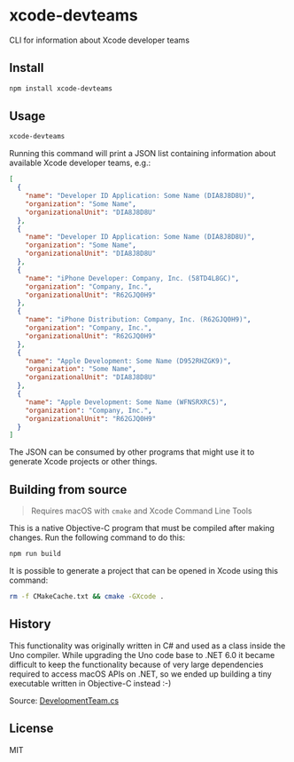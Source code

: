 # xcode-devteams

CLI for information about Xcode developer teams

## Install

```sh
npm install xcode-devteams
```

## Usage

```sh
xcode-devteams
```

Running this command will print a JSON list containing information about
available Xcode developer teams, e.g.:

```json
[
  {
    "name": "Developer ID Application: Some Name (DIA8J8D8U)",
    "organization": "Some Name",
    "organizationalUnit": "DIA8J8D8U"
  },
  {
    "name": "Developer ID Application: Some Name (DIA8J8D8U)",
    "organization": "Some Name",
    "organizationalUnit": "DIA8J8D8U"
  },
  {
    "name": "iPhone Developer: Company, Inc. (58TD4L8GC)",
    "organization": "Company, Inc.",
    "organizationalUnit": "R62GJQ0H9"
  },
  {
    "name": "iPhone Distribution: Company, Inc. (R62GJQ0H9)",
    "organization": "Company, Inc.",
    "organizationalUnit": "R62GJQ0H9"
  },
  {
    "name": "Apple Development: Some Name (D952RHZGK9)",
    "organization": "Some Name",
    "organizationalUnit": "DIA8J8D8U"
  },
  {
    "name": "Apple Development: Some Name (WFNSRXRC5)",
    "organization": "Company, Inc.",
    "organizationalUnit": "R62GJQ0H9"
  }
]
```

The JSON can be consumed by other programs that might use it to generate
Xcode projects or other things.

## Building from source

> Requires macOS with `cmake` and Xcode Command Line Tools

This is a native Objective-C program that must be compiled after making changes.
Run the following command to do this:

```sh
npm run build
```

It is possible to generate a project that can be opened in Xcode using this
command:

```sh
rm -f CMakeCache.txt && cmake -GXcode .
```

## History

This functionality was originally written in C# and used as a class inside the
Uno compiler. While upgrading the Uno code base to .NET 6.0 it became difficult
to keep the functionality because of very large dependencies required to access
macOS APIs on .NET, so we ended up building a tiny executable written in
Objective-C instead :-)

Source: [DevelopmentTeam.cs](https://github.com/fuse-open/uno/blob/5ba93cc24050880b2d171b9bf96dc9744bf5e3df/src/tool/engine/Targets/Utilities/DevelopmentTeam.cs)

## License

MIT
